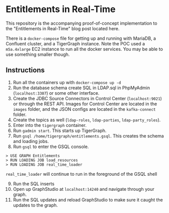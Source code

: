 # Entitlements in Real-Time

This repository is the accompanying proof-of-concept implementation to the "Entitlements in
Real-Time" blog post located here.

There is a `docker-compose` file for getting up and running with MariaDB, a
Confluent cluster, and a TigerGraph instance. Note the POC used a `m5a.4xlarge`
EC2 instance to run all the docker services. You may be able to use something
smaller though.

## Instructions

1. Run all the containers up with `docker-compose up -d`
2. Run the database schema create SQL in LDAP.sql in PhpMyAdmin (`localhost:3307`) or some other interface.
3. Create the JDBC Source Connectors in Control Center (`localhost:9021`) or through the REST API.
Images for Control Center are located in the `images` folder, and the JSON configs are located in the
`kafka-connect` folder.
4. Create the topics as well (`ldap-roles`, `ldap-parties`, `ldap-party_roles`).
5. Enter into the `tigergraph` container.
6. Run `gadmin start`. This starts up TigerGraph.
7. Run `gsql /home/tigergraph/entitlements.gsql`. This creates the schema and loading jobs.
8. Run `gsql` to enter the GSQL console.

```
> USE GRAPH Entitlements
> RUN LOADING JOB load_resources
> RUN LOADING JOB real_time_loader
```

`real_time_loader` will continue to run in the foreground of the GSQL shell

9. Run the SQL inserts
10. Open up GraphStudio at `localhost:14240` and navigate through your graph.
11. Run the SQL updates and reload GraphStudio to make sure it caught the updates to the graph.

